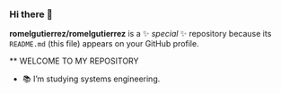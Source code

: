 ### Hi there 👋

**romelgutierrez/romelgutierrez** is a ✨ _special_ ✨ repository because its `README.md` (this file) appears on your GitHub profile.

** WELCOME TO MY REPOSITORY

- 📚 I’m studying systems engineering.


